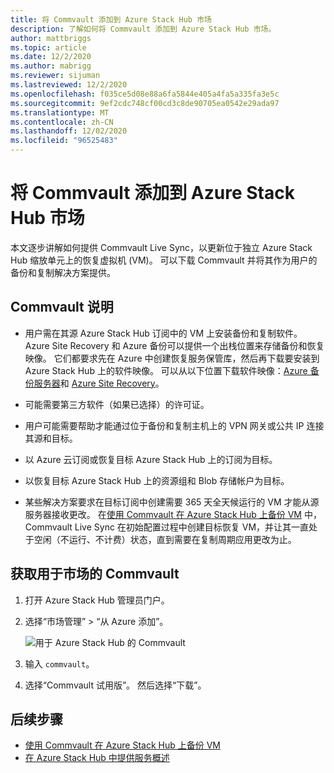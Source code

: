 ```yaml
---
title: 将 Commvault 添加到 Azure Stack Hub 市场
description: 了解如何将 Commvault 添加到 Azure Stack Hub 市场。
author: mattbriggs
ms.topic: article
ms.date: 12/2/2020
ms.author: mabrigg
ms.reviewer: sijuman
ms.lastreviewed: 12/2/2020
ms.openlocfilehash: f035ce5d08e88a6fa5844e405a4fa5a335fa3e5c
ms.sourcegitcommit: 9ef2cdc748cf00cd3c8de90705ea0542e29ada97
ms.translationtype: MT
ms.contentlocale: zh-CN
ms.lasthandoff: 12/02/2020
ms.locfileid: "96525483"
---
```

# <a name="add-commvault-to-azure-stack-hub-marketplace"></a>将 Commvault 添加到 Azure Stack Hub 市场

本文逐步讲解如何提供 Commvault Live Sync，以更新位于独立 Azure Stack Hub 缩放单元上的恢复虚拟机 (VM)。 可以下载 Commvault 并将其作为用户的备份和复制解决方案提供。

## <a name="notes-for-commvault"></a>Commvault 说明

- 用户需在其源 Azure Stack Hub 订阅中的 VM 上安装备份和复制软件。 Azure Site Recovery 和 Azure 备份可以提供一个出栈位置来存储备份和恢复映像。 它们都要求先在 Azure 中创建恢复服务保管库，然后再下载要安装到 Azure Stack Hub 上的软件映像。 可以从以下位置下载软件映像：[Azure 备份服务器](https://go.microsoft.com/fwLink/?LinkId=626082&clcid=0x0409)和 [Azure Site Recovery](https://aka.ms/unifiedinstaller_eus)。  

- 可能需要第三方软件（如果已选择）的许可证。
- 用户可能需要帮助才能通过位于备份和复制主机上的 VPN 网关或公共 IP 连接其源和目标。
- 以 Azure 云订阅或恢复目标 Azure Stack Hub 上的订阅为目标。
- 以恢复目标 Azure Stack Hub 上的资源组和 Blob 存储帐户为目标。
- 某些解决方案要求在目标订阅中创建需要 365 天全天候运行的 VM 才能从源服务器接收更改。 在[使用 Commvault 在 Azure Stack Hub 上备份 VM](../user/azure-stack-network-howto-backup-commvault.md) 中，Commvault Live Sync 在初始配置过程中创建目标恢复 VM，并让其一直处于空闲（不运行、不计费）状态，直到需要在复制周期应用更改为止。

## <a name="get-commvault-for-your-marketplace"></a>获取用于市场的 Commvault

1. 打开 Azure Stack Hub 管理员门户。
2. 选择“市场管理” > “从 Azure 添加”。 

    ![用于 Azure Stack Hub 的 Commvault](./media/azure-stack-network-offer-backup-commvault/get-commvault-for-marketplace.png)

3. 输入 `commvault`。
4. 选择“Commvault 试用版”。 然后选择“下载”。

## <a name="next-steps"></a>后续步骤

- [使用 Commvault 在 Azure Stack Hub 上备份 VM](../user/azure-stack-network-howto-backup-commvault.md)
- [在 Azure Stack Hub 中提供服务概述](service-plan-offer-subscription-overview.md)

